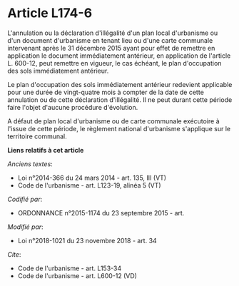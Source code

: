# Article L174-6

L'annulation ou la déclaration d'illégalité d'un plan local d'urbanisme ou d'un document d'urbanisme en tenant lieu ou d'une
carte communale intervenant après le 31 décembre 2015 ayant pour effet de remettre en application le document immédiatement
antérieur, en application de l'article L. 600-12, peut remettre en vigueur, le cas échéant, le plan d'occupation des sols
immédiatement antérieur.

Le plan d'occupation des sols immédiatement antérieur redevient applicable pour une durée de vingt-quatre mois à compter de
la date de cette annulation ou de cette déclaration d'illégalité. Il ne peut durant cette période faire l'objet d'aucune
procédure d'évolution.

A défaut de plan local d'urbanisme ou de carte communale exécutoire à l'issue de cette période, le règlement national
d'urbanisme s'applique sur le territoire communal.

**Liens relatifs à cet article**

_Anciens textes_:

  - Loi n°2014-366 du 24 mars 2014 - art. 135, III  (VT)
  - Code de l'urbanisme - art. L123-19, alinéa 5  (VT)

_Codifié par_:

  - ORDONNANCE n°2015-1174 du 23 septembre 2015 - art.

_Modifié par_:

  - Loi n°2018-1021 du 23 novembre 2018 - art. 34

_Cite_:

  - Code de l'urbanisme - art. L153-34
  - Code de l'urbanisme - art. L600-12 (VD)
